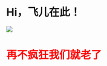# Hi，飞儿在此！
![](https://github-readme-stats.vercel.app/api?username=geekfeier&theme=lignt)

# <span style="color:red">再不疯狂我们就老了<span> 
